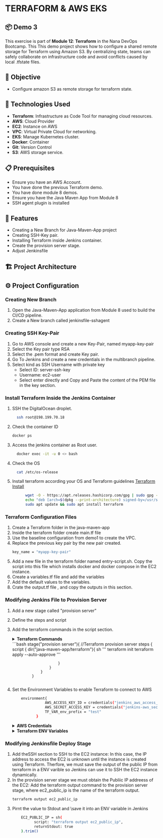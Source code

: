 # TERRAFORM & AWS EKS
## 📦 Demo 3
This exercise is part of **Module 12**: **Terraform** in the Nana DevOps Bootcamp. This This demo project shows how to configure a shared remote storage for Terraform using Amazon S3. By centralizing state, teams can safely collaborate on infrastructure code and avoid conflicts caused by local .tfstate files.
## 📌 Objective
- Configure amazon S3 as remote storage for terraform state.


## 🚀 Technologies Used
- **Terraform**: Infrastructure as Code Tool for managing cloud resources.
- **AWS**: Cloud Provider
- **EC2**: Instance on AWS
- **VPC**: Virtual Private Cloud for networking.
- **EKS**: Manage Kubernetes cluster.
- **Docker**: Container
- **Git**: Version Control
- **S3**: AWS storage service.
  
  
   
## 📋 Prerequisites
- Ensure you have an AWS Account.
- You have done the previous Terraform demo.
- You have done module 8 demos.
- Ensure you have the Java Maven App from Module 8
- SSH agent plugin is installed
  
## 🎯 Features
- Creating a New Branch for Java-Maven-App project
- Creating SSH-Key pair.
- Installing Terraform inside Jenkins container.
- Create the provision server stage.
- Adjust Jenkinsfile
  
       
## 🏗 Project Architecture



## ⚙️ Project Configuration
### Creating  New Branch
1. Open the Java-Maven-App application from Module 8 used to build the CI/CD pipeline.
2. Create a New branch called jenkinsfile-sshagent

### Creating SSH Key-Pair
1. Go to AWS console and create a new Key-Pair, named myapp-key-pair
2. Select the Key pair type RSA
3. Select the .pem format and create Key pair.
4. Go To Jenkins and create a new credentials in the multibranch pipeline.
5. Select kind as SSH Username with private key
   * Select ID: server-ssh-key
   * Username: ec2-user
   * Select enter directly and Copy and Paste the content of the PEM file in the key section.
     
### Install Terraform Inside the Jenkins Container
1. SSH the DigitalOcean droplet.
   ```bash
     ssh root@198.199.70.18
   ```
3. Check the container ID
   ```bash
   docker ps
   ```
5. Access the jenkins container as Root user.
   ```bash
     docker exec -it -u 0 <> bash
   ```
 6. Check the OS
    ```bash
      cat /etc/os-release    
    ```
7. Install terraform according your OS and Terraform guidelines
   [Terraform Install](https://developer.hashicorp.com/terraform/install)
   
   ```bash
         wget -O - https://apt.releases.hashicorp.com/gpg | sudo gpg --dearmor -o /usr/share/keyrings/hashicorp-archive-keyring.gpg
         echo "deb [arch=$(dpkg --print-architecture) signed-by=/usr/share/keyrings/hashicorp-archive-keyring.gpg] https://apt.releases.hashicorp.com $(grep -oP '(?<=UBUNTU_CODENAME=).*' /etc/os-release || lsb_release -cs) main" | sudo tee /etc/apt/sources.list.d/hashicorp.list
         sudo apt update && sudo apt install terraform
   ```
   
### Terraform Configuration Files
1. Create a Terraform folder in the java-maven-app
2. Inside the terraform folder create main.tf file
3. Use the baseline configuration from demo1 to create the VPC.
4. Replace the previous key pair by the new pair created.
   ```bash
   key_name = "myapp-key-pair"
   ```
6. Add a new file in the terraform folder named entry-script.sh. Copy the script into this file which installs docker and docker compose in the EC2 instance.
7. Create a variables.tf file and add the variables
8. Add the default values to the variables.
9. Crate the output.tf file , and copy the outputs in this section.

### Modifying Jenkins File to Provision Server
1. Add a new stage called "provision server"
2. Define the steps and script
3. Add the terraform commands in the script section.
   <details><summary><strong>Terraform Commands</strong></summary>
       The terraform commands must be executed where the terraform files are located. In this casee, we first need to switch directories to run the commands.
    </details>
    ```bash
              stage("provision server"){
                    //Terraform provision server
                    steps {
                        script {
                            dir("java-maven-app/terraform"){   
                                    sh '''
                                        terraform init 
                                        terraform apply --auto-approve
                                    '''
                                
                                
                            }
                        }
                    }            
                }
            
    ```
4. Set the Environment Variables to enable Terraform to connect to AWS
   ```bash
       environment{
                  AWS_ACCESS_KEY_ID = credentials("jenkins_aws_access_key_id")
                  AWS_SECRET_ACCESS_KEY = credentials("jenkins-aws_secret_access_key")
                  TF_VAR_env_prefix = "test"
              }
   ```
   <details><summary><strong>AWS Credentials</strong></summary>
       Ensure the crendetials exist in Jenkins. In this case, the credentials already existed in Jenkins because we created them in a previous demo
    </details>
    <details><summary><strong>Terraform ENV Variables</strong></summary>
       the prefix TF_VAR_xxx allows terraform to recongnize ENV Varibles. In this case, we are overwriting the value of the env prefix variable from dev to test.
    </details>

### Modifying Jenkinsfile Deploy Stage

1. Add theSSH section to SSH to the EC2 instance: In this case, the IP address to access the EC2 is unknown until the instance is created using Terraform. Therfore, we must save the output of the public IP from terraform in a ENV varible so Jenkins can use it to SSH the EC2 instance dynamically.
2. In the provision server stage we must obtain the Publiic IP addreess of the EC2:
   Add the terraform output command to the provision server stage, where ec2_public_ip is the name of the terraform output.
   ```bash
   terraform output ec2_public_ip
   ```
3. Pirnt the value to Stdout and \save it into an ENV variable in Jenkins
   ```bash
       EC2_PUBLIC_IP = sh(
             script: "terraform output ec2_public_ip",
             returnStdout: true
       ).trim()
   ```
   

